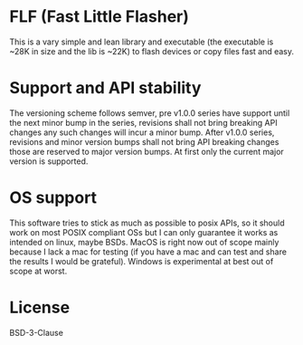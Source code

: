 # FLF (Fast Little Flasher)
This is a vary simple and lean library and executable (the executable is ~28K in size and the lib is ~22K)
to flash devices or copy files fast and easy.

# Support and API stability
The versioning scheme follows semver, pre v1.0.0 series have support until the next minor bump in the series, revisions
shall not bring breaking API changes any such changes will incur a minor bump. After v1.0.0 series, revisions and minor
version bumps shall not bring API breaking changes those are reserved to major version bumps. At first only the current
major version is supported.

# OS support
This software tries to stick as much as possible to posix APIs, so it should work on most POSIX compliant OSs
but I can only guarantee it works as intended on linux, maybe BSDs.
MacOS is right now out of scope mainly because I lack a mac for testing (if you have a mac and can test and share the
results I would be grateful).
Windows is experimental at best out of scope at worst.

# License
BSD-3-Clause
